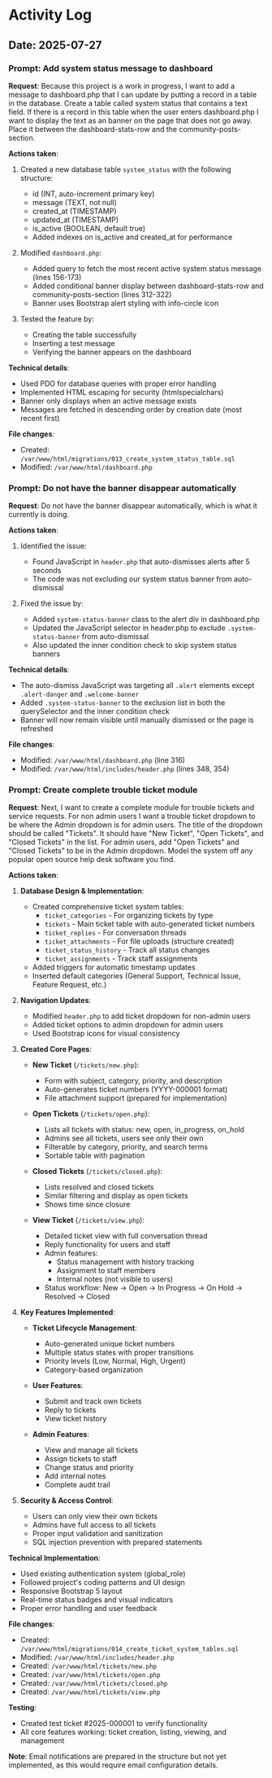 # Activity Log

## Date: 2025-07-27

### Prompt: Add system status message to dashboard

**Request**: Because this project is a work in progress, I want to add a message to dashboard.php that I can update by putting a record in a table in the database. Create a table called system status that contains a text field. If there is a record in this table when the user enters dashboard.php I want to display the text as an banner on the page that does not go away. Place it between the dashboard-stats-row and the community-posts-section.

**Actions taken**:

1. Created a new database table `system_status` with the following structure:
   - id (INT, auto-increment primary key)
   - message (TEXT, not null)
   - created_at (TIMESTAMP)
   - updated_at (TIMESTAMP)
   - is_active (BOOLEAN, default true)
   - Added indexes on is_active and created_at for performance

2. Modified `dashboard.php`:
   - Added query to fetch the most recent active system status message (lines 156-173)
   - Added conditional banner display between dashboard-stats-row and community-posts-section (lines 312-322)
   - Banner uses Bootstrap alert styling with info-circle icon

3. Tested the feature by:
   - Creating the table successfully
   - Inserting a test message
   - Verifying the banner appears on the dashboard

**Technical details**:
- Used PDO for database queries with proper error handling
- Implemented HTML escaping for security (htmlspecialchars)
- Banner only displays when an active message exists
- Messages are fetched in descending order by creation date (most recent first)

**File changes**:
- Created: `/var/www/html/migrations/013_create_system_status_table.sql`
- Modified: `/var/www/html/dashboard.php`

### Prompt: Do not have the banner disappear automatically

**Request**: Do not have the banner disappear automatically, which is what it currently is doing.

**Actions taken**:

1. Identified the issue:
   - Found JavaScript in `header.php` that auto-dismisses alerts after 5 seconds
   - The code was not excluding our system status banner from auto-dismissal

2. Fixed the issue by:
   - Added `system-status-banner` class to the alert div in dashboard.php
   - Updated the JavaScript selector in header.php to exclude `.system-status-banner` from auto-dismissal
   - Also updated the inner condition check to skip system status banners

**Technical details**:
- The auto-dismiss JavaScript was targeting all `.alert` elements except `.alert-danger` and `.welcome-banner`
- Added `.system-status-banner` to the exclusion list in both the querySelector and the inner condition check
- Banner will now remain visible until manually dismissed or the page is refreshed

**File changes**:
- Modified: `/var/www/html/dashboard.php` (line 316)
- Modified: `/var/www/html/includes/header.php` (lines 348, 354)

### Prompt: Create complete trouble ticket module

**Request**: Next, I want to create a complete module for trouble tickets and service requests. For non admin users I want a trouble ticket dropdown to be where the Admin dropdown is for admin users. The title of the dropdown should be called "Tickets". It should have "New Ticket", "Open Tickets", and "Closed Tickets" in the list. For admin users, add "Open Tickets" and "Closed Tickets" to be in the Admin dropdown. Model the system off any popular open source help desk software you find.

**Actions taken**:

1. **Database Design & Implementation**:
   - Created comprehensive ticket system tables:
     - `ticket_categories` - For organizing tickets by type
     - `tickets` - Main ticket table with auto-generated ticket numbers
     - `ticket_replies` - For conversation threads
     - `ticket_attachments` - For file uploads (structure created)
     - `ticket_status_history` - Track all status changes
     - `ticket_assignments` - Track staff assignments
   - Added triggers for automatic timestamp updates
   - Inserted default categories (General Support, Technical Issue, Feature Request, etc.)

2. **Navigation Updates**:
   - Modified `header.php` to add ticket dropdown for non-admin users
   - Added ticket options to admin dropdown for admin users
   - Used Bootstrap icons for visual consistency

3. **Created Core Pages**:
   - **New Ticket** (`/tickets/new.php`):
     - Form with subject, category, priority, and description
     - Auto-generates ticket numbers (YYYY-000001 format)
     - File attachment support (prepared for implementation)
   
   - **Open Tickets** (`/tickets/open.php`):
     - Lists all tickets with status: new, open, in_progress, on_hold
     - Admins see all tickets, users see only their own
     - Filterable by category, priority, and search terms
     - Sortable table with pagination
   
   - **Closed Tickets** (`/tickets/closed.php`):
     - Lists resolved and closed tickets
     - Similar filtering and display as open tickets
     - Shows time since closure
   
   - **View Ticket** (`/tickets/view.php`):
     - Detailed ticket view with full conversation thread
     - Reply functionality for users and staff
     - Admin features:
       - Status management with history tracking
       - Assignment to staff members
       - Internal notes (not visible to users)
     - Status workflow: New → Open → In Progress → On Hold → Resolved → Closed

4. **Key Features Implemented**:
   - **Ticket Lifecycle Management**:
     - Auto-generated unique ticket numbers
     - Multiple status states with proper transitions
     - Priority levels (Low, Normal, High, Urgent)
     - Category-based organization
   
   - **User Features**:
     - Submit and track own tickets
     - Reply to tickets
     - View ticket history
   
   - **Admin Features**:
     - View and manage all tickets
     - Assign tickets to staff
     - Change status and priority
     - Add internal notes
     - Complete audit trail

5. **Security & Access Control**:
   - Users can only view their own tickets
   - Admins have full access to all tickets
   - Proper input validation and sanitization
   - SQL injection prevention with prepared statements

**Technical Implementation**:
- Used existing authentication system (global_role)
- Followed project's coding patterns and UI design
- Responsive Bootstrap 5 layout
- Real-time status badges and visual indicators
- Proper error handling and user feedback

**File changes**:
- Created: `/var/www/html/migrations/014_create_ticket_system_tables.sql`
- Modified: `/var/www/html/includes/header.php`
- Created: `/var/www/html/tickets/new.php`
- Created: `/var/www/html/tickets/open.php`
- Created: `/var/www/html/tickets/closed.php`
- Created: `/var/www/html/tickets/view.php`

**Testing**:
- Created test ticket #2025-000001 to verify functionality
- All core features working: ticket creation, listing, viewing, and management

**Note**: Email notifications are prepared in the structure but not yet implemented, as this would require email configuration details.